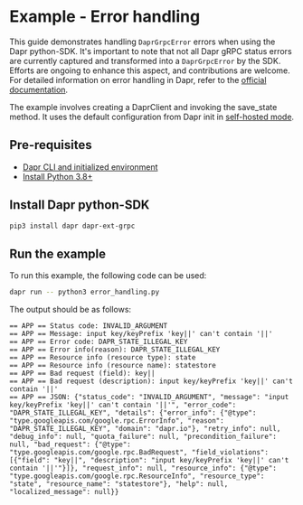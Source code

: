 # Example - Error handling

This guide demonstrates handling `DaprGrpcError` errors when using the Dapr python-SDK. It's important to note that not all Dapr gRPC status errors are currently captured and transformed into a `DaprGrpcError` by the SDK. Efforts are ongoing to enhance this aspect, and contributions are welcome. For detailed information on error handling in Dapr, refer to the [official documentation](https://docs.dapr.io/reference/errors/).

The example involves creating a DaprClient and invoking the save_state method. 
It uses the default configuration from Dapr init in [self-hosted mode](https://github.com/dapr/cli#install-dapr-on-your-local-machine-self-hosted). 

## Pre-requisites

- [Dapr CLI and initialized environment](https://docs.dapr.io/getting-started)
- [Install Python 3.8+](https://www.python.org/downloads/)

## Install Dapr python-SDK

<!-- Our CI/CD pipeline automatically installs the correct version, so we can skip this step in the automation -->

```bash
pip3 install dapr dapr-ext-grpc
```

## Run the example

To run this example, the following code can be used:

<!-- STEP
name: Run error handling example
expected_stdout_lines:
- "== APP == Status code: INVALID_ARGUMENT"
- "== APP == Message: input key/keyPrefix 'key||' can't contain '||'"
- "== APP == Error code: DAPR_STATE_ILLEGAL_KEY"
- "== APP == Error info(reason): DAPR_STATE_ILLEGAL_KEY"
- "== APP == Resource info (resource type): state"
- "== APP == Resource info (resource name): statestore"
- "== APP == Bad request (field): key||"
- "== APP == Bad request (description): input key/keyPrefix 'key||' can't contain '||'"
- "== APP == JSON: {\"status_code\": \"INVALID_ARGUMENT\", \"message\": \"input key/keyPrefix 'key||' can't contain '||'\", \"error_code\": \"DAPR_STATE_ILLEGAL_KEY\", \"details\": {\"error_info\": {\"@type\": \"type.googleapis.com/google.rpc.ErrorInfo\", \"reason\": \"DAPR_STATE_ILLEGAL_KEY\", \"domain\": \"dapr.io\"}, \"retry_info\": null, \"debug_info\": null, \"quota_failure\": null, \"precondition_failure\": null, \"bad_request\": {\"@type\": \"type.googleapis.com/google.rpc.BadRequest\", \"field_violations\": [{\"field\": \"key||\", \"description\": \"input key/keyPrefix 'key||' can't contain '||'\"}]}, \"request_info\": null, \"resource_info\": {\"@type\": \"type.googleapis.com/google.rpc.ResourceInfo\", \"resource_type\": \"state\", \"resource_name\": \"statestore\"}, \"help\": null, \"localized_message\": null}}"
timeout_seconds: 5
-->

```bash
dapr run -- python3 error_handling.py
```
<!-- END_STEP -->

The output should be as follows:

```
== APP == Status code: INVALID_ARGUMENT
== APP == Message: input key/keyPrefix 'key||' can't contain '||'
== APP == Error code: DAPR_STATE_ILLEGAL_KEY
== APP == Error info(reason): DAPR_STATE_ILLEGAL_KEY
== APP == Resource info (resource type): state
== APP == Resource info (resource name): statestore
== APP == Bad request (field): key||
== APP == Bad request (description): input key/keyPrefix 'key||' can't contain '||'
== APP == JSON: {"status_code": "INVALID_ARGUMENT", "message": "input key/keyPrefix 'key||' can't contain '||'", "error_code": "DAPR_STATE_ILLEGAL_KEY", "details": {"error_info": {"@type": "type.googleapis.com/google.rpc.ErrorInfo", "reason": "DAPR_STATE_ILLEGAL_KEY", "domain": "dapr.io"}, "retry_info": null, "debug_info": null, "quota_failure": null, "precondition_failure": null, "bad_request": {"@type": "type.googleapis.com/google.rpc.BadRequest", "field_violations": [{"field": "key||", "description": "input key/keyPrefix 'key||' can't contain '||'"}]}, "request_info": null, "resource_info": {"@type": "type.googleapis.com/google.rpc.ResourceInfo", "resource_type": "state", "resource_name": "statestore"}, "help": null, "localized_message": null}}
```